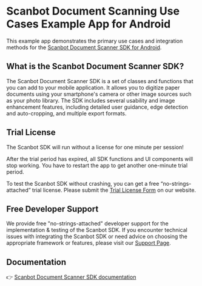 # Scanbot Document Scanning Use Cases Example App for Android

This example app demonstrates the primary use cases and integration methods for the [Scanbot Document Scanner SDK for Android](https://scanbot.io/developer/android-document-scanner-sdk/).

## What is the Scanbot Document Scanner SDK?

The Scanbot Document Scanner SDK is a set of classes and functions that you can add to your mobile application. It allows you to digitize paper documents using your smartphone's camera or other image sources such as your photo library. The SDK includes several usability and image enhancement features, including detailed user guidance, edge detection and auto-cropping, and multiple export formats.

## Trial License

The Scanbot SDK will run without a license for one minute per session!

After the trial period has expired, all SDK functions and UI components will stop working. You have to restart the app to get another one-minute trial period.

To test the Scanbot SDK without crashing, you can get a free “no-strings-attached” trial license. Please submit the [Trial License Form](https://scanbot.io/trial/) on our website.

## Free Developer Support

We provide free "no-strings-attached" developer support for the implementation & testing of the Scanbot SDK.
If you encounter technical issues with integrating the Scanbot SDK or need advice on choosing the appropriate
framework or features, please visit our [Support Page](https://docs.scanbot.io/support/).

## Documentation

👉 [Scanbot Document Scanner SDK documentation](https://docs.scanbot.io/document-scanner-sdk/android/introduction/)

